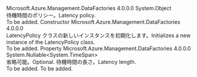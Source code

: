 <Type Name="LatencyPolicy" FullName="Microsoft.Azure.Management.DataFactories.Common.Models.LatencyPolicy">
  <TypeSignature Language="C#" Value="public class LatencyPolicy" />
  <TypeSignature Language="ILAsm" Value=".class public auto ansi beforefieldinit LatencyPolicy extends System.Object" />
  <TypeSignature Language="DocId" Value="T:Microsoft.Azure.Management.DataFactories.Common.Models.LatencyPolicy" />
  <TypeSignature Language="VB.NET" Value="Public Class LatencyPolicy" />
  <TypeSignature Language="F#" Value="type LatencyPolicy = class" />
  <AssemblyInfo>
    <AssemblyName>Microsoft.Azure.Management.DataFactories</AssemblyName>
    <AssemblyVersion>4.0.0.0</AssemblyVersion>
  </AssemblyInfo>
  <Base>
    <BaseTypeName>System.Object</BaseTypeName>
  </Base>
  <Interfaces />
  <Docs>
    <summary>
            <span data-ttu-id="23289-101">待機時間のポリシー。</span><span class="sxs-lookup"><span data-stu-id="23289-101">Latency policy.</span></span>
            </summary>
    <remarks>To be added.</remarks>
  </Docs>
  <Members>
    <Member MemberName=".ctor">
      <MemberSignature Language="C#" Value="public LatencyPolicy ();" />
      <MemberSignature Language="ILAsm" Value=".method public hidebysig specialname rtspecialname instance void .ctor() cil managed" />
      <MemberSignature Language="DocId" Value="M:Microsoft.Azure.Management.DataFactories.Common.Models.LatencyPolicy.#ctor" />
      <MemberSignature Language="VB.NET" Value="Public Sub New ()" />
      <MemberType>Constructor</MemberType>
      <AssemblyInfo>
        <AssemblyName>Microsoft.Azure.Management.DataFactories</AssemblyName>
        <AssemblyVersion>4.0.0.0</AssemblyVersion>
      </AssemblyInfo>
      <Parameters />
      <Docs>
        <summary>
            <span data-ttu-id="23289-102">LatencyPolicy クラスの新しいインスタンスを初期化します。</span><span class="sxs-lookup"><span data-stu-id="23289-102">Initializes a new instance of the LatencyPolicy class.</span></span>
            </summary>
        <remarks>To be added.</remarks>
      </Docs>
    </Member>
    <Member MemberName="LatencyLength">
      <MemberSignature Language="C#" Value="public Nullable&lt;TimeSpan&gt; LatencyLength { get; set; }" />
      <MemberSignature Language="ILAsm" Value=".property instance valuetype System.Nullable`1&lt;valuetype System.TimeSpan&gt; LatencyLength" />
      <MemberSignature Language="DocId" Value="P:Microsoft.Azure.Management.DataFactories.Common.Models.LatencyPolicy.LatencyLength" />
      <MemberSignature Language="VB.NET" Value="Public Property LatencyLength As Nullable(Of TimeSpan)" />
      <MemberSignature Language="F#" Value="member this.LatencyLength : Nullable&lt;TimeSpan&gt; with get, set" Usage="Microsoft.Azure.Management.DataFactories.Common.Models.LatencyPolicy.LatencyLength" />
      <MemberType>Property</MemberType>
      <AssemblyInfo>
        <AssemblyName>Microsoft.Azure.Management.DataFactories</AssemblyName>
        <AssemblyVersion>4.0.0.0</AssemblyVersion>
      </AssemblyInfo>
      <ReturnValue>
        <ReturnType>System.Nullable&lt;System.TimeSpan&gt;</ReturnType>
      </ReturnValue>
      <Docs>
        <summary>
            <span data-ttu-id="23289-103">省略可能。</span><span class="sxs-lookup"><span data-stu-id="23289-103">Optional.</span></span> <span data-ttu-id="23289-104">待機時間の長さ。</span><span class="sxs-lookup"><span data-stu-id="23289-104">Latency length.</span></span>
            </summary>
        <value>To be added.</value>
        <remarks>To be added.</remarks>
      </Docs>
    </Member>
  </Members>
</Type>